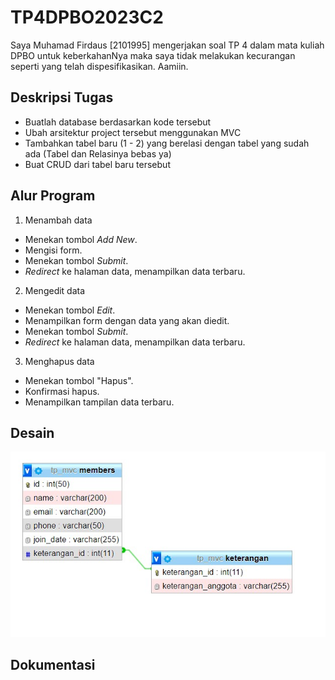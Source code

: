 # TP4DPBO2023C2
Saya Muhamad Firdaus [2101995] mengerjakan soal TP 4 dalam mata kuliah DPBO untuk keberkahanNya maka saya tidak melakukan kecurangan seperti yang telah dispesifikasikan. Aamiin.

## Deskripsi Tugas
- Buatlah database berdasarkan kode tersebut
- Ubah arsitektur project tersebut menggunakan MVC
- Tambahkan tabel baru (1 - 2) yang berelasi dengan tabel yang sudah ada
(Tabel dan Relasinya bebas ya)
- Buat CRUD dari tabel  baru tersebut

## Alur Program
1. Menambah data
  - Menekan tombol _Add New_.
  - Mengisi form.
  - Menekan tombol _Submit_.
  - _Redirect_ ke halaman data, menampilkan data terbaru.
2. Mengedit data
  - Menekan tombol _Edit_.
  - Menampilkan form dengan data yang akan diedit.
  - Menekan tombol _Submit_.
  - _Redirect_ ke halaman data, menampilkan data terbaru.
3. Menghapus data
  - Menekan tombol "Hapus".
  - Konfirmasi hapus.
  - Menampilkan tampilan data terbaru.

## Desain
![desain_database](https://github.com/dauspairet/TP4DPBO2023C2/blob/main/Screenshot/db.jpg)

## Dokumentasi
